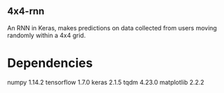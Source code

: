 ## 4x4-rnn
An RNN in Keras, makes predictions on data collected from users moving randomly within a 4x4 grid.

# Dependencies
numpy 1.14.2
tensorflow 1.7.0
keras 2.1.5
tqdm 4.23.0
matplotlib 2.2.2
